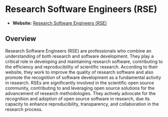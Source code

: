 # Research Software Engineers (RSE)

- **Website:** [Research Software Engineers (RSE)](https://researchsoftware.org/)

## Overview

Research Software Engineers (RSE) are professionals who combine an understanding of both research and software development. They play a critical role in developing and maintaining research software, contributing to the efficiency and reproducibility of scientific research. According to their website, they work to improve the quality of research software and also promote the recognition of software development as a fundamental activity in research. RSEs are significantly involved in the scientific open source community, contributing to and leveraging open source solutions for the advancement of research methodologies. They actively advocate for the recognition and adoption of open source software in research, due its capacity to enhance reproducibility, transparency, and collaboration in the research process.

